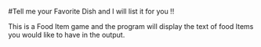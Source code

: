 #Tell me your Favorite Dish and I will list it for you !!

This is a Food Item game and the program will display the text of food Items you would like to have in the output.
